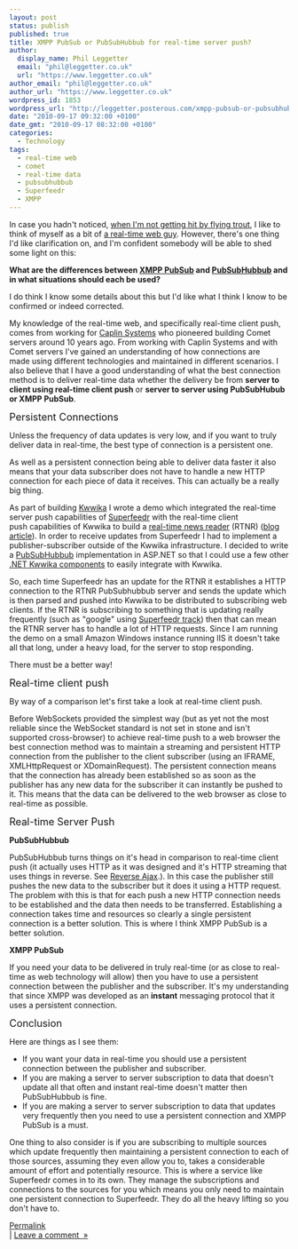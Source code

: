 ```yaml
---
layout: post
status: publish
published: true
title: XMPP PubSub or PubSubHubbub for real-time server push?
author:
  display_name: Phil Leggetter
  email: "phil@leggetter.co.uk"
  url: "https://www.leggetter.co.uk"
author_email: "phil@leggetter.co.uk"
author_url: "https://www.leggetter.co.uk"
wordpress_id: 1853
wordpress_url: "http://leggetter.posterous.com/xmpp-pubsub-or-pubsubhubbub-for-real-time-ser"
date: "2010-09-17 09:32:00 +0100"
date_gmt: "2010-09-17 08:32:00 +0100"
categories:
  - Technology
tags:
  - real-time web
  - comet
  - real-time data
  - pubsubhubbub
  - Superfeedr
  - XMPP
---
```


<p>In case you hadn't noticed,&nbsp;<a href="http://leggetter.posterous.com/hit-roond-around-the-heed-head-by-a-faash-fis" >when I'm not getting hit by flying trout</a>, I like to think of myself as a bit of <a href="/" >a real-time web guy</a>. However, there's one thing I'd like clarification on, and I'm confident somebody will be able to shed some light on this:</p>
<p />
<strong>What are the differences between </strong><a href="http://xmpp.org/extensions/xep-0060.html"><strong>XMPP PubSub</strong></a><strong> and </strong><a href="http://code.google.com/apis/pubsubhubbub/"><strong>PubSubHubbub</strong></a><strong> and in what situations should each be used?</strong></p>

<p />
I do think I know some details about this but I'd like what I think I know to be confirmed or indeed corrected.</p>
<p />
My knowledge of the real-time web, and specifically real-time client push, comes from working for&nbsp;<a href="http://www.caplin.com/" >Caplin Systems</a>&nbsp;who pioneered building Comet servers around 10 years ago. From working with Caplin Systems and with Comet servers I've gained an understanding of how connections are made&nbsp;using different technologies&nbsp;and maintained in different scenarios. I also believe that I have a good understanding of what the best connection method is to deliver real-time data whether the delivery be from <strong>server to client using real-time client push</strong> or <strong>server to server using PubSubHubub or XMPP PubSub</strong>.</p>
<p />
<span style="font-size: large;">Persistent Connections</span></p>
<p />
Unless the frequency of data updates is very low, and if you want to truly deliver data in real-time, the best type of connection is a persistent one.</p>
<p />
As well as a persistent connection being able to deliver data faster it also means that your data subscriber does not have to handle a new HTTP connection for each piece of data it receives. This can actually be a really big thing.</p>
<p />
As part of building <a href="http://kwwika.com">Kwwika</a> I wrote a demo which integrated the real-time server push&nbsp;capabilities&nbsp;of <a href="http://superfeedr.com">Superfeedr</a> with the real-time client push&nbsp;capabilities&nbsp;of Kwwika to build a <a href="http://superfeedr.kwwika.com">real-time news reader</a>&nbsp;(RTNR) (<a href="/2010/08/26/real-time-news-reader-shows-off-push-to-browser.html">blog article</a>). In order to receive updates from Superfeedr I had to implement a publisher-subscriber outside of the Kwwika infrastructure. I decided to write a&nbsp;<a href="http://superfeedr.com/documentation#pubsubhubbub">PubSubHubbub</a>&nbsp;implementation in ASP.NET so that I could use a few other <a href="http://github.com/Kwwika/Kwwika-Components">.NET Kwwika components</a> to easily integrate with Kwwika.</p>
<p />
So,&nbsp;each time Superfeedr has an update for the&nbsp;RTNR&nbsp;it establishes a HTTP connection to the&nbsp;RTNR PubSubhubbub&nbsp;server and sends the update which is then parsed and pushed into Kwwika to be distributed to subscribing web clients. If the&nbsp;RTNR&nbsp;is subscribing to something that is updating really frequently (such as "google" using <a href="http://superfeedr.com/documentation#track">Superfeedr track</a>) then that can mean the&nbsp;RTNR&nbsp;server has to handle a lot of HTTP requests. Since I am running the demo on a small Amazon Windows instance running IIS it doesn't take all that long, under a heavy load, for the server to stop responding.</p>
<p />
There must be a better way!</p>
<p />
<span style="font-size: large;">Real-time client push</span></p>
<p />
By way of a comparison let's first take a look at real-time client push.</p>
<p />
Before WebSockets provided the simplest way&nbsp;(but as yet not the most reliable since the WebSocket standard is not set in stone and isn't supported cross-browser)&nbsp;to achieve real-time push to a web browser the best connection method was to maintain a streaming and persistent HTTP connection from the publisher to the client subscriber (using an IFRAME, XMLHttpRequest or XDomainRequest). The persistent connection means that the connection has already been established so as soon as the publisher has any new data for the subscriber it can instantly be pushed to it. This means that the data can be delivered to the web browser as close to real-time as possible.</p>
<p />
<span style="font-size: large;">Real-time Server Push</span></p>
<p />
<strong>PubSubHubbub</strong></p>
<p />
PubSubHubbub turns things on it's head in comparison to real-time client push (it actually uses HTTP as it was designed and it's HTTP streaming that uses things in reverse. See <a href="http://en.wikipedia.org/wiki/Reverse_Ajax">Reverse Ajax</a>.). In this case the publisher still pushes the new data to the subscriber but it does it using a HTTP request. The problem with this is that for each push a new HTTP connection needs to be established and the data then needs to be transferred. Establishing a connection takes time and resources so clearly a single persistent connection is a better solution. This is where I think XMPP PubSub is a better solution.</p>
<p />
<strong>XMPP PubSub</strong></p>
<p />
If you need your data to be delivered in truly real-time (or as close to real-time as web technology will allow) then you have to use a persistent connection between the publisher and the subscriber. It's my understanding that since XMPP was developed as an <strong>instant</strong> messaging protocol that it uses a persistent connection.</p>
<p />
<span style="font-size: large;">Conclusion</span></p>
<p />
Here are things as I see them:</p>
<ul>
<li>If you want your data in real-time you should use a persistent connection between the publisher and subscriber.</li>
<li>If you are making a server to server subscription to data that doesn't update all that often&nbsp;and instant real-time doesn't matter&nbsp;then PubSubHubbub is fine.</li>
<li>If you are making a server to server subscription to data that updates very frequently then you need to use a persistent connection and XMPP PubSub is a must.</li>
</ul>
<p>One thing to also consider is if you are subscribing to multiple sources which update frequently then maintaining a persistent connection to each of those sources, assuming they even allow you to, takes a considerable amount of effort and potentially resource. This is where a service like Superfeedr comes in to its own. They manage the subscriptions and connections to the sources for you which means you only need to maintain one persistent connection to Superfeedr. They do all the heavy lifting so you don't have to.</p>
<p><a href="http://leggetter.posterous.com/xmpp-pubsub-or-pubsubhubbub-for-real-time-ser">Permalink</a><br />
| <a href="http://leggetter.posterous.com/xmpp-pubsub-or-pubsubhubbub-for-real-time-ser#comment">Leave a comment&nbsp;&nbsp;&raquo;</a></p>
